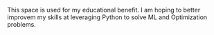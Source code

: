 This space is used for my educational benefit.  I am hoping to better improvem my skills at leveraging Python to solve ML and Optimization problems.

